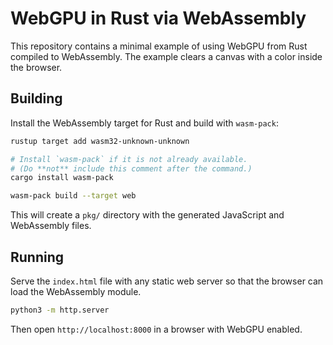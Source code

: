 # WebGPU in Rust via WebAssembly

This repository contains a minimal example of using WebGPU from Rust
compiled to WebAssembly. The example clears a canvas with a color
inside the browser.

## Building

Install the WebAssembly target for Rust and build with `wasm-pack`:

```bash
rustup target add wasm32-unknown-unknown

# Install `wasm-pack` if it is not already available.
# (Do **not** include this comment after the command.)
cargo install wasm-pack

wasm-pack build --target web
```

This will create a `pkg/` directory with the generated JavaScript and
WebAssembly files.

## Running

Serve the `index.html` file with any static web server so that the
browser can load the WebAssembly module.

```bash
python3 -m http.server
```

Then open `http://localhost:8000` in a browser with WebGPU enabled.
